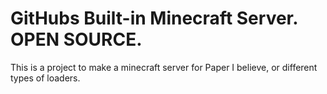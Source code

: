 # GitHubs Built-in Minecraft Server. OPEN SOURCE.
This is a project to make a minecraft server for Paper I believe, or different types of loaders.
